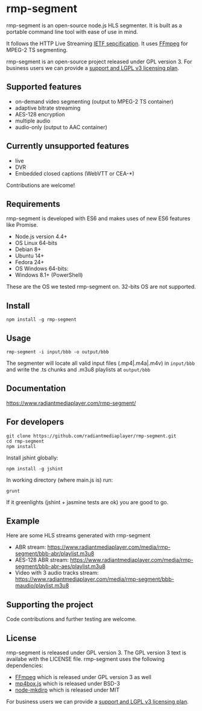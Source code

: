 # rmp-segment
rmp-segment is an open-source node.js HLS segmenter. It is built as a portable command line tool with ease of use in mind.

It follows the HTTP Live Streaming [IETF sepcification](https://tools.ietf.org/html/draft-pantos-http-live-streaming-03). It uses [FFmpeg](https://github.com/FFmpeg/FFmpeg) for MPEG-2 TS segmenting. 

rmp-segment is an open-source project released under GPL version 3. For business users we can provide a [support and LGPL v3 licensing plan](https://www.radiantmediaplayer.com/rmp-segment/#rmp-segment-plan).

## Supported features
- on-demand video segmenting (output to MPEG-2 TS container)
- adaptive bitrate streaming
- AES-128 encryption
- multiple audio
- audio-only (output to AAC container)

## Currently unsupported features
- live 
- DVR
- Embedded closed captions (WebVTT or CEA-*)

Contributions are welcome!

## Requirements
rmp-segment is developed with ES6 and makes uses of new ES6 features like Promise.
- Node.js version 4.4+ 
- OS Linux 64-bits
 - Debian 8+
 - Ubuntu 14+
 - Fedora 24+
- OS Windows 64-bits:
 - Windows 8.1+ (PowerShell)

These are the OS we tested rmp-segment on. 32-bits OS are not supported.

## Install
`npm install -g rmp-segment`

## Usage
`rmp-segment -i input/bbb -o output/bbb`

The segmenter will locate all valid input files (.mp4|.m4a|.m4v) in `input/bbb` and write the .ts chunks and .m3u8 playlists at `output/bbb`

## Documentation
https://www.radiantmediaplayer.com/rmp-segment/

## For developers
```
git clone https://github.com/radiantmediaplayer/rmp-segment.git
cd rmp-segment
npm install
```

Install jshint globally: 

`npm install -g jshint`

In working directory (where main.js is) run:

`grunt`

If it greenlights (jshint + jasmine tests are ok) you are good to go.

## Example
Here are some HLS streams generated with rmp-segment
- ABR stream: https://www.radiantmediaplayer.com/media/rmp-segment/bbb-abr/playlist.m3u8
- AES-128 ABR stream: https://www.radiantmediaplayer.com/media/rmp-segment/bbb-abr-aes/playlist.m3u8
- Video with 3 audio tracks stream: https://www.radiantmediaplayer.com/media/rmp-segment/bbb-maudio/playlist.m3u8

## Supporting the project
Code contributions and further testing are welcome.

## License
rmp-segment is released under GPL version 3.
The GPL version 3 text is availabe with the LICENSE file.
rmp-segment uses the following dependencies: 
- [FFmpeg](https://github.com/FFmpeg/FFmpeg) which is released under GPL version 3 as well
- [mp4box.js](https://github.com/gpac/mp4box.js/) which is released under  BSD-3
- [node-mkdirp](https://github.com/substack/node-mkdirp) which is released under MIT

For business users we can provide a [support and LGPL v3 licensing plan](https://www.radiantmediaplayer.com/rmp-segment/#rmp-segment-plan).